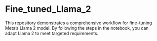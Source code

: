 # Fine_tuned_Llama_2
This repository demonstrates a comprehensive workflow for fine-tuning Meta’s Llama 2 model. By following the steps in the notebook, you can adapt Llama 2 to meet targeted requirements.
